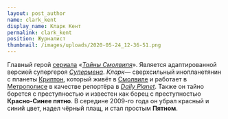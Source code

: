 ```yaml
---
layout: post_author
name: clark_kent
display_name: Кларк Кент
permalink: clark_kent
position: Журналист
thumbnail: /images/uploads/2020-05-24_12-36-51.png
---
```

Главный герой [сериала](https://ru.wikipedia.org/wiki/%D0%A2%D0%B5%D0%BB%D0%B5%D0%B2%D0%B8%D0%B7%D0%B8%D0%BE%D0%BD%D0%BD%D1%8B%D0%B9_%D1%81%D0%B5%D1%80%D0%B8%D0%B0%D0%BB "Телевизионный сериал") «*[Тайны Смолвиля](https://ru.wikipedia.org/wiki/%D0%A2%D0%B0%D0%B9%D0%BD%D1%8B_%D0%A1%D0%BC%D0%BE%D0%BB%D0%B2%D0%B8%D0%BB%D1%8F "Тайны Смолвиля")*». Является адаптированной версией супергероя *[Супермена](https://ru.wikipedia.org/wiki/%D0%A1%D1%83%D0%BF%D0%B5%D1%80%D0%BC%D0%B5%D0%BD "Супермен")*. *Кларк*— сверхсильный инопланетянин с планеты [Криптон](https://ru.wikipedia.org/w/index.php?title=%D0%9A%D1%80%D0%B8%D0%BF%D1%82%D0%BE%D0%BD_(%D0%BA%D0%BE%D0%BC%D0%B8%D0%BA%D1%81)&action=edit&redlink=1 "Криптон (комикс) (страница отсутствует)"), который живёт в [Смолвиле](https://ru.wikipedia.org/wiki/%D0%A1%D0%BC%D0%BE%D0%BB%D0%B2%D0%B8%D0%BB%D1%8C "Смолвиль") и работает в [Метрополисе](https://ru.wikipedia.org/wiki/%D0%9C%D0%B5%D1%82%D1%80%D0%BE%D0%BF%D0%BE%D0%BB%D0%B8%D1%81_(DC_Comics) "Метрополис (DC Comics)") в качестве репортёра в *[Daily Planet](https://ru.wikipedia.org/w/index.php?title=Daily_Planet&action=edit&redlink=1 "Daily Planet (страница отсутствует)")*. Также он тайно борется с преступностью и известен как борец с преступностью **Красно-Синее пятно**. В середине 2009-го года он убрал красный и синий цвет, надел чёрный плащ, и стал простым **Пятном**.